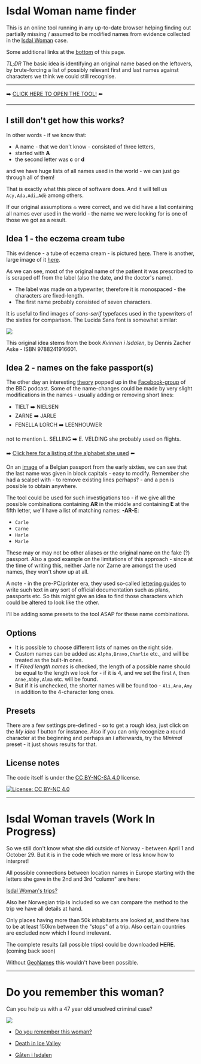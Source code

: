 # Isdal Woman name finder
This is an online tool running in any up-to-date browser helping finding out partially missing / assumed to be modified names from evidence collected in the [Isdal Woman](https://en.wikipedia.org/wiki/Isdal_Woman) case.

Some additional links at the [bottom](#do-you-remember-this-woman) of this page.

*TL;DR* The basic idea is identifying an original name based on the leftovers, by brute-forcing a list of possibly relevant first and last names against characters we think we could still recognise. 

***

➡️ [CLICK HERE TO OPEN THE TOOL!](isdal.html) ⬅️

***

## I still don't get how this works?

In other words - if we know that:

- A name - that we don't know - consisted of three letters,
- started with **A**
- the second letter was **c** or **d**

and we have huge lists of all names used in the world - we can just go through all of them! 

That is exactly what this piece of software does. And it will tell us `Acy,Ada,Adi,Adè` among others.

If our original assumptions 🔝 were correct, and we did have a list containing all names ever used in the world - the name we were looking for is one of those we got as a result. 

## Idea 1 - the eczema cream tube

This evidence - a tube of eczema cream - is pictured [here](https://imgur.com/a/GWErhsA). There is another, large image of it [here](1ivtA9cvDXk6cGu2tuk39Qxd_19Mb9TWlcZkfZSXv7Og.jpg).

As we can see, most of the original name of the patient it was prescribed to is scraped off from the label (also the date, and the doctor's name).

- The label was made on a typewriter, therefore it is monospaced - the characters are fixed-length.
- The first name probably consisted of seven characters.

It is useful to find images of *sans-serif* typefaces used in the typewriters of the sixties for comparison. The Lucida Sans font is somewhat similar:

![](http://www.fontage.com/_images/large/ltype.gif)

This original idea stems from the book *Kvinnen i Isdalen*, by Dennis Zacher Aske - ISBN 9788241916601. 

## Idea 2 - names on the fake passport(s)

The other day an interesting [theory](https://www.facebook.com/groups/deathinicevalley/permalink/598847540485132/) popped up in the [Facebook-group](https://www.facebook.com/groups/deathinicevalley/) of the BBC podcast. Some of the name-changes could be made by very slight modifications in the names - usually adding or removing short lines:

- TIELT ➡️ NIELSEN
- ZARNE ➡️ JARLE
- FENELLA LORCH ➡️ LEENHOUWER

not to mention L. SELLING ➡️ E. VELDING she probably used on flights.

➡️ [Click here for a listing of the alphabet she used](isolated.md) ⬅️

On an [image](https://imgur.com/a/CjerN0x) of a Belgian passport from the early sixties, we can see that the last name was given in block capitals - easy to modify. Remember she had a scalpel with - to remove existing lines perhaps? - and a pen is possible to obtain anywhere.

The tool could be used for such investigations too - if we give all the possible combinations containing **AR** in the middle and containing **E** at the fifth letter, we'll have a list of matching names: **-AR-E**:

- `Carle`
- `Carne`
- `Harle`
- `Marle`

These may or may not be other aliases or the original name on the fake (?) passport. Also a good example on the limitations of this approach - since at the time of writing this, neither Jarle nor Zarne are amongst the used names, they won't show up at all.

A note - in the pre-PC/printer era, they used so-called [lettering guides](https://en.wikipedia.org/wiki/Lettering_guide) to write such text in any sort of official documentation such as plans, passports etc. So this might give an idea to find those characters which could be altered to look like the other.

I'll be adding some presets to the tool ASAP for these name combinations.

## Options

- It is possible to choose different lists of names on the right side.
- Custom names can be added as: `Alpha,Bravo,Charlie` etc., and will be treated as the built-in ones.
- If *Fixed length names* is checked, the length of a possible name should be equal to the length we look for - if it is 4, and we set the first `A`, then `Anne,Abby,Alma` etc. will be found.
- But if it is unchecked, the shorter names will be found too - `Ali,Ana,Amy` in addition to the 4-character long ones.

## Presets

There are a few settings pre-defined - so to get a rough idea, just click on the *My idea 1* button for instance. Also if you can only recognize a round character at the beginning and perhaps an *I* afterwards, try the *Minimal* preset - it just shows results for that.

## License notes

The code itself is under the [CC BY-NC-SA 4.0](https://creativecommons.org/licenses/by-nc-sa/4.0/) license.

[![License: CC BY-NC 4.0](https://licensebuttons.net/l/by-nc/4.0/80x15.png)](https://creativecommons.org/licenses/by-nc/4.0/)

***

# Isdal Woman travels (Work In Progress)

So we still don't know what she did outside of Norway - between April 1 and October 29. But it is in the code which we more or less know how to interpret! 

All possible connections between location names in Europe starting with the letters she gave in the 2nd and 3rd "column" are here:

[Isdal Woman's trips?](trip.md)

Also her Norwegian trip is included so we can compare the method to the trip we have all details at hand.

Only places having more than 50k inhabitants are looked at, and there has to be at least 150km between the "stops" of a trip. Also certain countries are excluded now which I found irrelevant.

The complete results (all possible trips) could be downloaded ~~HERE~~. (coming back soon)

Without [GeoNames](http://www.geonames.org/) this wouldn't have been possible.

***

# Do you remember this woman?

Can you help us with a 47 year old unsolved criminal case?

![](https://gfx.nrk.no/QlzNqhT3Q1fwTH6TL-EtwgClPzJcuH35FGy3nvPgE6Xg)

- [Do you remember this woman?](https://www.nrk.no/dokumentar/do-you-remember-this-woman_-1.13215629)

- [Death in Ice Valley](https://www.bbc.co.uk/programmes/p060ms2h)

- [Gåten i Isdalen](https://www.nrk.no/dokumentar/gaten-i-isdalen-1.13182053)

